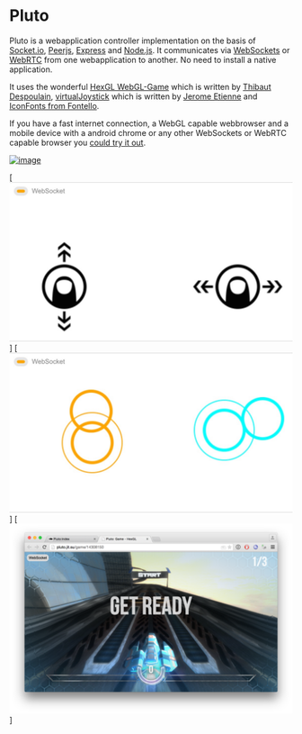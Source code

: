 Pluto
=====

Pluto is a webapplication controller implementation on the basis of [Socket.io](http://socket.io), [Peerjs](http://peerjs.com), [Express](http://expressjs.com) and [Node.js](http://nodejs.org). It communicates via [WebSockets](http://www.w3.org/TR/websockets/) or [WebRTC](http://www.w3.org/TR/webrtc/) from one webapplication to another. No need to install a native application.

It uses the wonderful [HexGL WebGL-Game](https://github.com/BKcore/HexGL) which is written by [Thibaut Despoulain](http://bkcore.com/), [virtualJoystick](http://github.com/jeromeetienne/virtualjoystick.js) which is written by [Jerome Etienne](http://jetienne.com) and [IconFonts from Fontello](http://fontello.com).


If you have a fast internet connection, a WebGL capable webbrowser and a mobile device with a android chrome or any other WebSockets or WebRTC capable browser you [could try it out](http://pluto.jit.su).


[![image](https://raw.github.com/eugenpirogoff/pluto/master/public/img/pluto.png)](http://pluto.jit.su)

[![image](https://raw.githubusercontent.com/eugenpirogoff/pluto/master/public/img/controller_starting.jpg)]
[![image](https://raw.githubusercontent.com/eugenpirogoff/pluto/master/public/img/controller_moving.jpg)]
[![image](https://raw.githubusercontent.com/eugenpirogoff/pluto/master/public/img/hexgl_game.png)]

